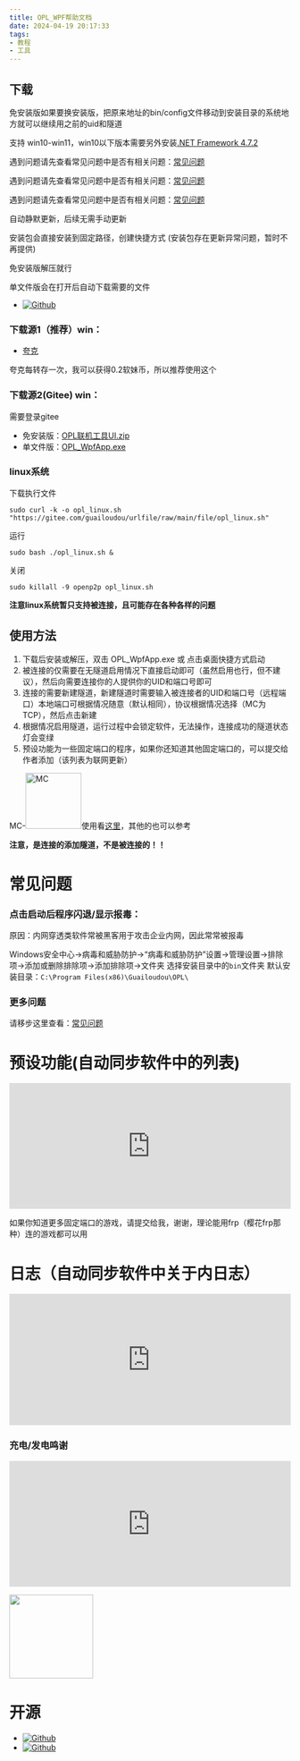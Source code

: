 ```yaml
---
title: OPL_WPF帮助文档
date: 2024-04-19 20:17:33
tags:
- 教程
- 工具
---
```

## 下载

免安装版如果要换安装版，把原来地址的bin/config文件移动到安装目录的系统地方就可以继续用之前的uid和隧道

支持 win10-win11，win10以下版本需要另外安装[.NET Framework 4.7.2](https://dotnet.microsoft.com/zh-cn/download/dotnet-framework/net472)

遇到问题请先查看常见问题中是否有相关问题：[常见问题](/2024/07/12/oplwin_help/)

遇到问题请先查看常见问题中是否有相关问题：[常见问题](/2024/07/12/oplwin_help/)

遇到问题请先查看常见问题中是否有相关问题：[常见问题](/2024/07/12/oplwin_help/)

自动静默更新，后续无需手动更新

安装包会直接安装到固定路径，创建快捷方式 (安装包存在更新异常问题，暂时不再提供)

免安装版解压就行

单文件版会在打开后自动下载需要的文件
- [![Github](https://img.shields.io/badge/Github-OPL_WpfApp-Green?logo=github)](https://github.com/Guailoudou/OPL-WpfApp)

### 下载源1（推荐）win：

- [夸克](https://pan.quark.cn/s/8537690fd74b) 
  
夸克每转存一次，我可以获得0.2软妹币，所以推荐使用这个

### 下载源2(Gitee) win：
需要登录gitee 
- 免安装版：[OPL联机工具UI.zip](https://gitee.com/guailoudou/urlfile/raw/main/file/OPL联机工具UI.zip)
- 单文件版：[OPL_WpfApp.exe](https://gitee.com/guailoudou/urlfile/raw/main/file/OPL_WpfApp.exe)

### linux系统
下载执行文件
```
sudo curl -k -o opl_linux.sh "https://gitee.com/guailoudou/urlfile/raw/main/file/opl_linux.sh"
```
运行
```
sudo bash ./opl_linux.sh &
```
关闭
```
sudo killall -9 openp2p opl_linux.sh
```
**注意linux系统暂只支持被连接，且可能存在各种各样的问题**
## 使用方法

1. 下载后安装或解压，双击 OPL_WpfApp.exe 或 点击桌面快捷方式启动
2. 被连接的仅需要在无隧道启用情况下直接启动即可（虽然启用也行，但不建议），然后向需要连接你的人提供你的UID和端口号即可
3. 连接的需要新建隧道，新建隧道时需要输入被连接者的UID和端口号（远程端口）本地端口可根据情况随意（默认相同），协议根据情况选择（MC为TCP），然后点击新建
4. 根据情况启用隧道，运行过程中会锁定软件，无法操作，连接成功的隧道状态灯会变绿
5. 预设功能为一些固定端口的程序，如果你还知道其他固定端口的，可以提交给作者添加（该列表为联网更新）

MC-<a href="https://minecraft.net"><img src="https://www.minecraft.net/content/dam/minecraftnet/games/minecraft/logos/Global-Header_MCCB-Logo_300x51.svg" title="MC" style="width: 100px;"></a>使用看[这里](/2024/04/22/opl_mc/)，其他的也可以参考

**注意，是连接的添加隧道，不是被连接的！！**

# 常见问题

### 点击启动后程序闪退/显示报毒：
原因：内网穿透类软件常被黑客用于攻击企业内网，因此常常被报毒

Windows安全中心->病毒和威胁防护->“病毒和威胁防护”设置->管理设置->排除项->添加或删除排除项->添加排除项->文件夹 选择安装目录中的`bin`文件夹
默认安装目录：`C:\Program Files(x86)\Guailoudou\OPL\`

### 更多问题

请移步这里查看：[常见问题](/2024/07/12/oplwin_help/)

# 预设功能(自动同步软件中的列表)

<iframe src="https://file.gldhn.top/web/preset/?type=preset" width="100%" height="225px" frameborder="0" scrolling="yes"></iframe>

如果你知道更多固定端口的游戏，请提交给我，谢谢，理论能用frp（樱花frp那种）连的游戏都可以用

# 日志（自动同步软件中关于内日志）

<iframe src="https://file.gldhn.top/web/preset/?type=uplog" width="100%" height="235px" frameborder="0" scrolling="yes"></iframe>

### 充电/发电鸣谢

<iframe src="https://file.gldhn.top/web/thank/" width="100%" height="225px" frameborder="0" scrolling="yes"></iframe>

<a href="https://afdian.com/a/guailoudou"><img src="https://pic1.afdiancdn.com/static/img/welcome/button-sponsorme.png" alt=""  style="width: 150px;"></a>


# 开源

- [![Github](https://img.shields.io/badge/Github-OPL_WpfApp-Green?logo=github)](https://github.com/Guailoudou/OPL-WpfApp)
- [![Github](https://img.shields.io/badge/Github-openp2p-Green?logo=github)](https://github.com/openp2p-cn/openp2p)

